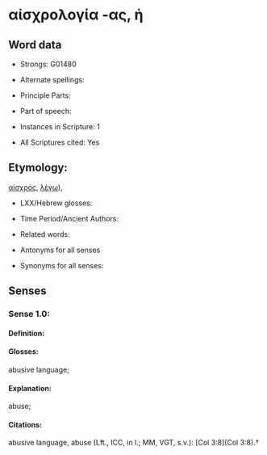 # αἰσχρολογία -ας, ἡ

<!-- Status: S2=NeedsEdits -->
<!-- Lexica used for edits:   -->

## Word data

* Strongs: G01480

* Alternate spellings:



* Principle Parts: 


* Part of speech: 


* Instances in Scripture: 1

* All Scriptures cited: Yes

## Etymology: 

[αἰσχρός](), [λέγω]()),

* LXX/Hebrew glosses: 


* Time Period/Ancient Authors: 


* Related words: 

* Antonyms for all senses

* Synonyms for all senses: 


## Senses 


### Sense  1.0: 

#### Definition: 

#### Glosses: 

abusive language; 

#### Explanation: 

abuse; 

#### Citations: 

abusive language, abuse (Lft., ICC, in l.; MM, VGT, s.v.): [Col 3:8](Col 3:8).†
